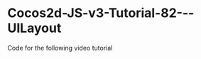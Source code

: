 Cocos2d-JS-v3-Tutorial-82---UILayout
====================================

Code for the following video tutorial 
